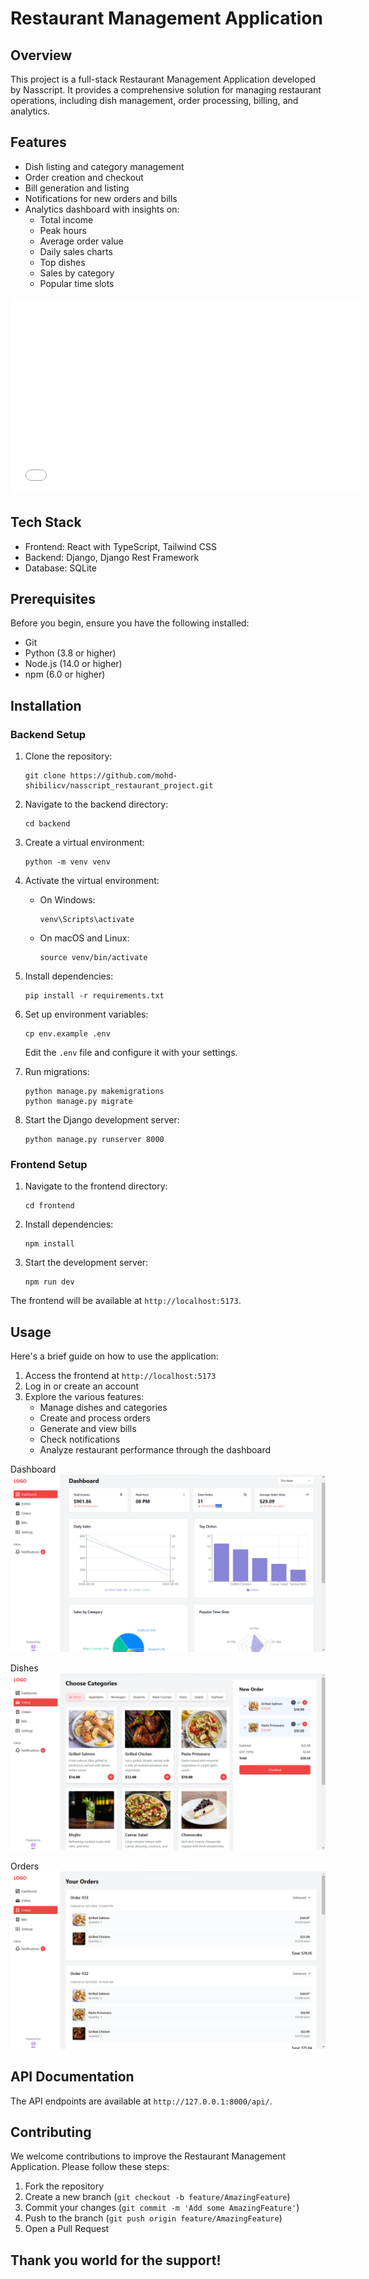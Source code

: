 # Restaurant Management Application

## Overview

This project is a full-stack Restaurant Management Application developed by Nasscript. It provides a comprehensive solution for managing restaurant operations, including dish management, order processing, billing, and analytics.

## Features

- Dish listing and category management
- Order creation and checkout
- Bill generation and listing
- Notifications for new orders and bills
- Analytics dashboard with insights on:
  - Total income
  - Peak hours
  - Average order value
  - Daily sales charts
  - Top dishes
  - Sales by category
  - Popular time slots

<iframe width="560" height="315" src="documentation/videos/Overview.mp4" frameborder="0" allowfullscreen></iframe>

## Tech Stack

- Frontend: React with TypeScript, Tailwind CSS
- Backend: Django, Django Rest Framework
- Database: SQLite

## Prerequisites

Before you begin, ensure you have the following installed:
- Git
- Python (3.8 or higher)
- Node.js (14.0 or higher)
- npm (6.0 or higher)

## Installation

### Backend Setup

1. Clone the repository:
   ```
   git clone https://github.com/mohd-shibilicv/nasscript_restaurant_project.git
   ```

2. Navigate to the backend directory:
   ```
   cd backend
   ```

3. Create a virtual environment:
   ```
   python -m venv venv
   ```

4. Activate the virtual environment:
   - On Windows:
     ```
     venv\Scripts\activate
     ```
   - On macOS and Linux:
     ```
     source venv/bin/activate
     ```

5. Install dependencies:
   ```
   pip install -r requirements.txt
   ```

6. Set up environment variables:
   ```
   cp env.example .env
   ```
   Edit the `.env` file and configure it with your settings.

7. Run migrations:
   ```
   python manage.py makemigrations
   python manage.py migrate
   ```

8. Start the Django development server:
   ```
   python manage.py runserver 8000
   ```

### Frontend Setup

1. Navigate to the frontend directory:
   ```
   cd frontend
   ```

2. Install dependencies:
   ```
   npm install
   ```

3. Start the development server:
   ```
   npm run dev
   ```

The frontend will be available at `http://localhost:5173`.

## Usage

Here's a brief guide on how to use the application:

1. Access the frontend at `http://localhost:5173`
2. Log in or create an account
3. Explore the various features:
   - Manage dishes and categories
   - Create and process orders
   - Generate and view bills
   - Check notifications
   - Analyze restaurant performance through the dashboard

Dashboard
![Dashboard](documentation/screenshots/Dashboard.png)

Dishes
![Dishes](documentation/screenshots/Dishes.png)

Orders
![Orders](documentation/screenshots/Orders.png)

## API Documentation

The API endpoints are available at `http://127.0.0.1:8000/api/`.

## Contributing

We welcome contributions to improve the Restaurant Management Application. Please follow these steps:

1. Fork the repository
2. Create a new branch (`git checkout -b feature/AmazingFeature`)
3. Commit your changes (`git commit -m 'Add some AmazingFeature'`)
4. Push to the branch (`git push origin feature/AmazingFeature`)
5. Open a Pull Request

## Thank you world for the support!